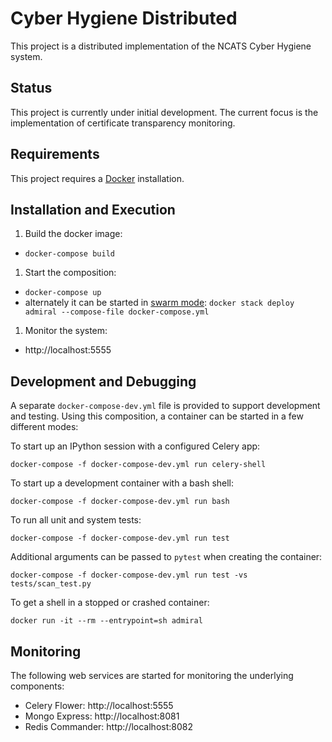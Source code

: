
# Cyber Hygiene Distributed

This project is a distributed implementation of the NCATS Cyber Hygiene system.

## Status

This project is currently under initial development.  The current focus is the implementation of certificate transparency monitoring.  

## Requirements

This project requires a [Docker](https://www.docker.com) installation.

## Installation and Execution

1. Build the docker image:
  - `docker-compose build`
1. Start the composition:
  - `docker-compose up`
  - alternately it can be started in [swarm mode](https://docs.docker.com/engine/swarm/): `docker stack deploy admiral --compose-file docker-compose.yml`
1. Monitor the system:
  - http://localhost:5555


## Development and Debugging

A separate `docker-compose-dev.yml` file is provided to support development and
testing.  Using this composition, a container can be started in a few different modes:

To start up an IPython session with a configured Celery app:

`docker-compose -f docker-compose-dev.yml run celery-shell`

To start up a development container with a bash shell:

`docker-compose -f docker-compose-dev.yml run bash`

To run all unit and system tests:

`docker-compose -f docker-compose-dev.yml run test`

Additional arguments can be passed to `pytest` when creating the container:

`docker-compose -f docker-compose-dev.yml run test -vs tests/scan_test.py`

To get a shell in a stopped or crashed container:

`docker run -it --rm --entrypoint=sh admiral`

## Monitoring
The following web services are started for monitoring the underlying components:

- Celery Flower:   http://localhost:5555
- Mongo Express:   http://localhost:8081
- Redis Commander: http://localhost:8082
